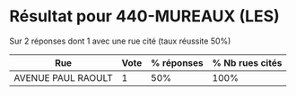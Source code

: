 # Résultat pour 440-MUREAUX (LES)

Sur 2 réponses dont 1 avec une rue cité (taux réussite 50%)

| Rue | Vote | % réponses | % Nb rues cités|
|-----|------|------------|----------------|
| AVENUE PAUL RAOULT | 1 | 50% | 100%|
